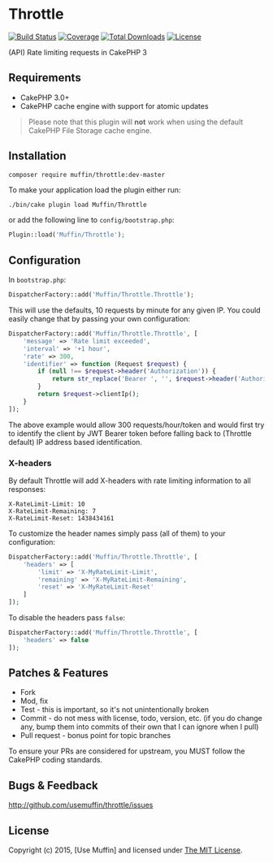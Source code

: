 # Throttle

[![Build Status](https://img.shields.io/travis/UseMuffin/Throttle/master.svg?style=flat-square)](https://travis-ci.org/UseMuffin/Throttle)
[![Coverage](https://img.shields.io/coveralls/UseMuffin/Throttle/master.svg?style=flat-square)](https://coveralls.io/r/UseMuffin/Throttle)
[![Total Downloads](https://img.shields.io/packagist/dt/muffin/throttle.svg?style=flat-square)](https://packagist.org/packages/muffin/throttle)
[![License](https://img.shields.io/badge/license-MIT-blue.svg?style=flat-square)](LICENSE)

(API) Rate limiting requests in CakePHP 3

## Requirements

- CakePHP 3.0+
- CakePHP cache engine with support for atomic updates

> Please note that this plugin will **not** work when using the default CakePHP
> File Storage cache engine.

## Installation

```
composer require muffin/throttle:dev-master
```
To make your application load the plugin either run:

```bash
./bin/cake plugin load Muffin/Throttle
```

or add the following line to ``config/bootstrap.php``:

```php
Plugin::load('Muffin/Throttle');
```

## Configuration

In `bootstrap.php`:

```php
DispatcherFactory::add('Muffin/Throttle.Throttle');
```

This will use the defaults, 10 requests by minute for any given IP. You could
easily change that by passing your own configuration:

```php
DispatcherFactory::add('Muffin/Throttle.Throttle', [
    'message' => 'Rate limit exceeded',
    'interval' => '+1 hour',
    'rate' => 300,
    'identifier' => function (Request $request) {
        if (null !== $request->header('Authorization')) {
            return str_replace('Bearer ', '', $request->header('Authorization'));
        }
        return $request->clientIp();
    }
]);
```

The above example would allow 300 requests/hour/token and would first try to
identify the client by JWT Bearer token before falling back to
(Throttle default) IP address based identification.

### X-headers

By default Throttle will add X-headers with rate limiting information
to all responses:

```
X-RateLimit-Limit: 10
X-RateLimit-Remaining: 7
X-RateLimit-Reset: 1438434161
```

To customize the header names simply pass (all of them) to your configuration:

```php
DispatcherFactory::add('Muffin/Throttle.Throttle', [
    'headers' => [
        'limit' => 'X-MyRateLimit-Limit',
        'remaining' => 'X-MyRateLimit-Remaining',
        'reset' => 'X-MyRateLimit-Reset'
    ]
]);
```

To disable the headers pass ``false``:

```php
DispatcherFactory::add('Muffin/Throttle.Throttle', [
    'headers' => false
]);
```

## Patches & Features

* Fork
* Mod, fix
* Test - this is important, so it's not unintentionally broken
* Commit - do not mess with license, todo, version, etc. (if you do change any, bump them into commits of
their own that I can ignore when I pull)
* Pull request - bonus point for topic branches

To ensure your PRs are considered for upstream, you MUST follow the CakePHP coding standards.

## Bugs & Feedback

http://github.com/usemuffin/throttle/issues

## License

Copyright (c) 2015, [Use Muffin] and licensed under [The MIT License][mit].

[cakephp]:http://cakephp.org
[composer]:http://getcomposer.org
[mit]:http://www.opensource.org/licenses/mit-license.php
[muffin]:http://usemuffin.com
